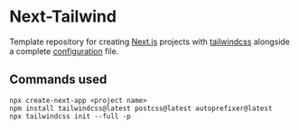 # Next-Tailwind

Template repository for creating [Next.js](https://nextjs.org/) projects with [tailwindcss](https://tailwindcss.com/) alongside a complete [configuration](https://tailwindcss.com/docs/configuration) file.

## Commands used

```
npx create-next-app <project name>
npm install tailwindcss@latest postcss@latest autoprefixer@latest
npx tailwindcss init --full -p
```
